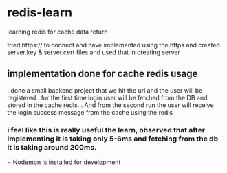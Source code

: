# redis-learn

learning redis for cache data return

tried https:// to connect and have implemented using the https and created server.key & server.cert files and used that in creating server

## implementation done for cache redis usage

. done a small backend project that we hit the url and the user will be registered
. for the first time login user will be fetched from the DB and stored in the cache redis.
. And from the second run the user will receive the login success message from the cache using the redis

### i feel like this is really useful the learn, observed that after implementing it is taking only 5-6ms and fetching from the db it is taking around 200ms.

~ Nodemon is installed for development
